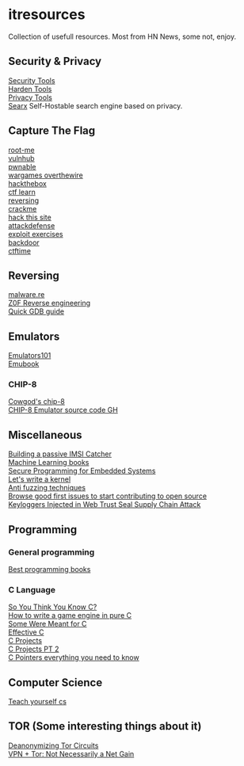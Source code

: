 # itresources
Collection of usefull resources.
Most from HN News, some not, enjoy.

## Security & Privacy
[Security Tools](https://securityinabox.org/en/)<br/>
[Harden Tools](https://github.com/securitywithoutborders/hardentools)<br/>
[Privacy Tools](https://www.privacytools.io/)<br/>
[Searx](https://searx.me/)  Self-Hostable search engine based on privacy.<br/>

## Capture The Flag
[root-me](https://www.root-me.org/)<br/>
[vulnhub](https://www.vulnhub.com/)<br/>
[pwnable](https://pwnable.tw/)<br/>
[wargames overthewire](https://overthewire.org/wargames/)<br/>
[hackthebox](https://www.hackthebox.eu/)<br/>
[ctf learn](https://ctflearn.com/)<br/>
[reversing](http://reversing.kr/index.php)<br/>
[crackme](https://crackmes.one/)<br/>
[hack this site](https://www.hackthissite.org/)<br/>
[attackdefense](https://attackdefense.com/)<br/>
[exploit exercises](https://exploit-exercises.lains.space/)<br/>
[backdoor](https://backdoor.sdslabs.co/)<br/>
[ctftime](https://ctftime.org/)<br/>


## Reversing 

[malware.re](https://class.malware.re/)<br/>
[Z0F Reverse engineering](https://github.com/0xZ0F/Z0FCourse_ReverseEngineering)<br/>
[Quick GDB guide](https://condor.depaul.edu/glancast/373class/docs/gdb.html)<br/>

## Emulators
 [Emulators101](http://www.emulator101.com/)<br/>
 [Emubook](http://emubook.emulation64.com/)<br/>
 ### CHIP-8
 [Cowgod's chip-8](http://devernay.free.fr/hacks/chip8/C8TECH10.HTM)<br/>
 [CHIP-8 Emulator source code GH](https://github.com/JamesGriffin/CHIP-8-Emulator/blob/master/src/chip8.cpp)<br/>
 
## Miscellaneous

[Building a passive IMSI Catcher](https://harrisonsand.com/imsi-catcher/)<br/>
[Machine Learning books](https://www.datastuff.tech/data-science/3-machine-learning-books-that-helped-me-level-up-as-a-data-scientist/)<br/>
[Secure Programming for Embedded Systems](https://t1lang.github.io/NorthSec-20190516.pdf)<br/>
[Let's write a kernel](https://arjunsreedharan.org/post/82710718100/kernels-101-lets-write-a-kernel)<br/>
[Anti fuzzing techniques](https://www.usenix.org/system/files/sec19fall_jung_prepub.pdf)<br/>
[Browse good first issues to start contributing to open source](https://github.blog/2020-01-22-browse-good-first-issues-to-start-contributing-to-open-source/)<br/>
[Keyloggers Injected in Web Trust Seal Supply Chain Attack](https://www.bleepingcomputer.com/news/security/keyloggers-injected-in-web-trust-seal-supply-chain-attack/)<br/>

## Programming

### General programming
[Best programming books](https://www.daolf.com/posts/best-programming-books/)<br/>
### C Language
[So You Think You Know C?](https://wordsandbuttons.online/SYTYKC.pdf)<br/>
[How to write a game engine in pure C](https://prdeving.wordpress.com/2019/05/30/how-to-write-a-game-engine-in-pure-c-part-1-state-manager/)<br/>
[Some Were Meant for C](https://www.cs.kent.ac.uk/people/staff/srk21//research/papers/kell17some-preprint.pdf)<br/>
[Effective C](https://nostarch.com/Effective_C)<br/>
[C Projects](https://github.com/jorgegonzalez/beginner-projects)<br/>
[C Projects PT 2](https://github.com/rby90/Project-Based-Tutorials-in-C#computer-networking)<br/>
[C Pointers everything you need to know](https://boredzo.org/pointers/)<br/>


## Computer Science
[Teach yourself cs](https://teachyourselfcs.com/)<br/>

## TOR (Some interesting things about it)
[Deanonymizing Tor Circuits](https://www.hackerfactor.com/blog/index.php?/archives/868-Deanonymizing-Tor-Circuits.html)<br/>
[VPN + Tor: Not Necessarily a Net Gain](https://matt.traudt.xyz/posts/vpn-tor-not-mRikAa4h.html)<br/>
